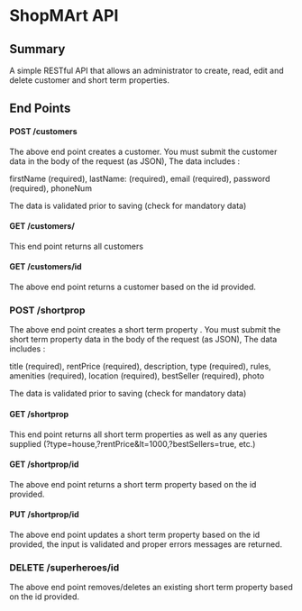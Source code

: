 #  ShopMArt API

## Summary 

A simple RESTful API that allows an administrator to create, read, edit and delete customer and short term properties.

## End Points


#### POST /customers

The above end point creates a customer. You must submit the customer data in the body of the request (as JSON), The data includes  :

firstName (required),
lastName: (required),
email (required),
password (required),
phoneNum

The data is validated prior to saving (check for mandatory data)

#### GET /customers/
This end point returns all customers

#### GET /customers/id

The above end point returns a customer based on the id provided.


### POST /shortprop

The above end point creates a short term property . You must submit the short term property data in the body of the request (as JSON), The data includes  :

title (required),
rentPrice (required),
description,
type (required),
rules,
amenities (required),
location  (required),
bestSeller (required),
photo

The data is validated prior to saving (check for mandatory data)

#### GET /shortprop
This end point returns all short term properties as well as any queries supplied (?type=house,?rentPrice&lt=1000,?bestSellers=true, etc.)

#### GET /shortprop/id

The above end point returns a short term property based on the id provided.

#### PUT /shortprop/id

The above end point updates a short term property based on the id provided, the input is validated and proper errors messages are returned.

### DELETE /superheroes/id

The above end point removes/deletes an existing short term property based on the id provided.